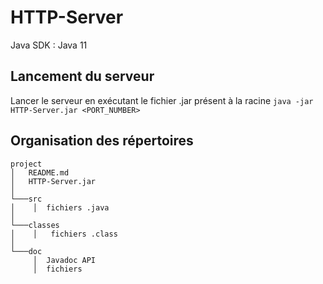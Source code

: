 # HTTP-Server

Java SDK : Java 11

## Lancement du serveur
Lancer le serveur en exécutant le fichier .jar présent à la racine
`java -jar HTTP-Server.jar <PORT_NUMBER>`

## Organisation des répertoires
```
project
│   README.md  
│   HTTP-Server.jar
│
└───src
│    │  fichiers .java
│
└───classes
│    │   fichiers .class
│
└───doc
     │  Javadoc API
     │  fichiers      

```
